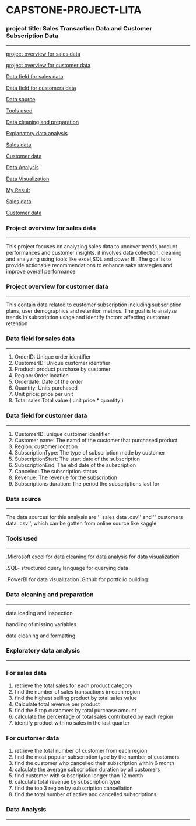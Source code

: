 # CAPSTONE-PROJECT-LITA

### project title: Sales Transaction Data and Customer Subscription Data
---
[project overview for sales data](#project-overview-for-sales-data)

[project overview for customer data](#project-overview-for-customer-data)

[Data field for sales data](#Data-field-for-sales-data)

[Data field for customers data](#Data-field-for-customers-data)

[Data source](#Data-source)

[Tools used](#Tools-used)

[Data cleaning and preparation](#Data-cleaning-and-preparation)

[Explanatory data analysis](#Explabatory-data-analysis)

[Sales data](#Sales-data)

[Customer data](#Customer-data)

[Data Analysis](#Data-Analysis)

[Data Visualization](#Data-Visualization)

[My Result](#My-result)

[Sales data](#Sales-data)

[Customer data](#Customer-data)

### Project overview for sales data
---
This project focuses on analyzing sales data to uncover trends,product performances and customer insights. it involves data collection, cleaning and analyzing using tools like excel,SQL and power BI. The goal is to provide actionable recommendations to enhance sake strategies and improve overall performance 

### Project overview for customer data
---
This contain data related to customer subscription including subscription plans, user demographics and retention metrics. The goal is to analyze trends in subscription usage and identify factors affecting customer retention 

### Data field for sales data
---
 1. OrderID: Unique order identifier
 2. CustomerID: Unique customer identifier 
 3. Product: product purchase by customer 
 4. Region: Order location
 5. Orderdate: Date of the order
 6. Quantity: Units purchased 
 7. Unit price: price per unit
 8. Total sales:Total value ( unit price * quantity )

### Data field for customer data
---
 1. CustomerID: unique customer identifier
 2. Customer name: The namd of the customer that purchased product 
 3. Region: customer location 
 4. SubscriptionType: The type of subscription made by customer 
 5. SubscriptionStart: The start date of the subscription 
 6. SubscriptionEnd: The ebd date of the subscription 
 7. Canceled: The subscription status
 8. Revenue: The revenue for the subscription 
 9. Subscriptions duration: The period the subscriptions last for

### Data source
---
The data sources for this analysis are '' sales data .csv'' and '' customers data .csv'', which can be gotten from online source like kaggle

### Tools used 
---
.Microsoft excel
for data cleaning 
for data analysis 
for data visualization 

.SQL- structured query language 
for querying data

.PowerBI 
for data visualization 
.Github 
for portfolio building 

### Data cleaning and preparation 
---
data loading and inspection 

handling of missing variables 

data cleaning and formatting 

### Exploratory data analysis 
---
### For sales data
1. retrieve the total sales for each product category 
2. find the number of sales transactions in each region
3. find the highest selling product by total sales value
4. Calculate total revenue per product 
5. find the 5 top customers by total purchase amount
6. calculate the percentage of total sales contributed by each region
7. identify product with no sales in the last quarter 

### For customer data
1. retrieve the total number of customer from each region
2. find the most popular subscription type by the number of customers
3. find the customer who cancelled their subscription within 6 month
4. calculate the average subscription duration by all customers 
5. find customer with subscription longer than 12 month
6. calculate total revenue by subscription type
7. find the top 3 region by subscription cancellation 
8. find the total number of active and cancelled subscriptions 

### Data Analysis 
---

